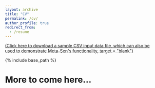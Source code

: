 ```yaml
---
layout: archive
title: "CV"
permalink: /cv/
author_profile: true
redirect_from:
  - /resume
---
```


<a href="https://www.dropbox.com/s/ab4u94wu7cu5fyi/sampleData.csv?dl=1">(Click here to download a sample CSV input data file, which can also be used to demonstrate Meta-Sen's functionality, target = "blank")</a>

{% include base_path %}

More to come here...
======

